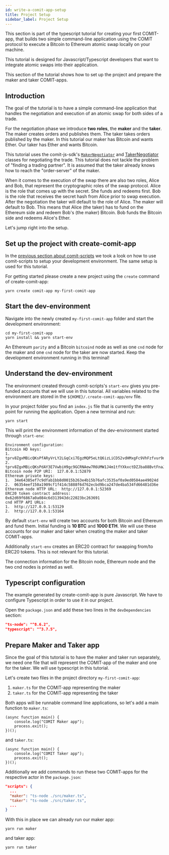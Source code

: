 ```yaml
---
id: write-a-comit-app-setup
title: Project Setup
sidebar_label: Project Setup
---
```


This section is part of the typescript tutorial for creating your first COMIT-app, that builds two simple command-line application using the COMIT protocol to execute a Bitcoin to Ethereum atomic swap locally on your machine.

This tutorial is designed for Javascript/Typescript developers that want to integrate atomic swaps into their application.

This section of the tutorial shows how to set up the project and prepare the maker and taker COMIT-apps.

## Introduction

The goal of the tutorial is to have a simple command-line application that handles the negotiation and execution of an atomic swap for both sides of a trade.

For the negotiation phase we introduce **two roles**, the **maker** and the **taker**. The maker creates orders and publishes them. The taker takes orders published by the maker.
In this tutorial our maker has Bitcoin and wants Ether. Our taker has Ether and wants Bitcoin.

This tutorial uses the comit-js-sdk's [`MakerNegotiator`](../../comit-sdk/classes/_negotiation_maker_negotiator_.negotiator.md) and [TakerNegotiator](../../comit-sdk/classes/_negotiation_taker_negotiator_.negotiator.md) classes for negotiating the trade. 
This tutorial does not tackle the problem of "finding a trading partner".
It is assumed that the taker already knows how to reach the "order-server" of the maker.

When it comes to the execution of the swap there are also two roles, Alice and Bob, that represent the cryptographic roles of the swap protocol. 
Alice is the role that comes up with the secret. She funds and redeems first. Bob is the role that receives the secret hash from Alice prior to swap execution.
After the negotiation the taker will default to the role of Alice. The maker will default to Bob. 
This means that Alice (the taker) has to fund on the Ethereum side and redeem Bob's (the maker) Bitcoin.
Bob funds the Bitcoin side and redeems Alice's Ether.

Let's jump right into the setup.

## Set up the project with create-comit-app

In the [previous section about comit-scripts](../getting-started/comit-scripts.md) we took a look on how to use comit-scripts to setup your development environment.
The same setup is used for this tutorial.

For getting started please create a new project using the `create` command of create-comit-app:

```
yarn create comit-app my-first-comit-app
```

## Start the dev-environment

Navigate into the newly created `my-first-comit-app` folder and start the development environment:

```
cd my-first-comit-app
yarn install && yarn start-env
```

An Ethereum `parity` and a Bitcoin `bitcoind` node as well as one `cnd` node for the maker and one `cnd` node for the taker are now started.
Keep the development environment running in this terminal!

## Understand the dev-environment

The environment created through comit-scripts's `start-env` gives you pre-funded accounts that we will use in this tutorial.
All variables related to the environment are stored in the `${HOME}/.create-comit-app/env` file.

In your project folder you find an `index.js` file that is currently the entry point for running the application.
Open a new terminal and run:
```shell script
yarn start
```

This will print the environment information of the dev-environment started through `start-env`:

```
Environment configuration:
Bitcoin HD keys:
1.  tprv8ZgxMBicQKsPfARyVrLY2LGqCxi7EgzMQP5eLtQ6izLiCD52vdHMxgFc9VhFzfvur9nndNFdJnwF46nPWcEbf64bYp9pK23abbxjfPEyBNi
2.  tprv8ZgxMBicQKsPdAY3E7VwbiH9gc9GCRNAew7R6UMW1J4m1tfYXkxctDZJba88BvtFnaJQyDTZm9dxBrz2w3BmEBcTCMPnuWPG6hhntu3gEoG
Bitcoin node P2P URI:  127.0.0.1:52879
Ethereum private keys:
1.  34e64385ef7c9dfab1bb8d0015b263e4b15b76afc3535af0a9ed0584ae49024d
2.  06354eef150a1909cf1f414c5888f6d762ecbd9bca247de4ba534fd66481d36e
Ethereum node HTTP URL:  http://127.0.0.1:52369
ERC20 token contract address:  0x62d69f6867a0a084c6d313943dc22023bc263691
cnd HTTP API URLs:
1.  http://127.0.0.1:53129
2.  http://127.0.0.1:53164
```

By default `start-env` will create two accounts for both Bitcoin and Ethereum and fund them.
Initial funding is **10 BTC** and **1000 ETH**.
We will use these accounts for our maker and taker when creating the maker and taker COMIT-apps. 

Additionally `start-env` creates an ERC20 contract for swapping from/to ERC20 tokens. This is not relevant for this tutorial.

The connection information for the Bitcoin node, Ethereum node and the two cnd nodes is printed as well.

## Typescript configuration

The example generated by create-comit-app is pure Javascript.
We have to configure Typescript in order to use it in our project.

Open the `package.json` and add these two lines in the `devDependencies` section:

```json
"ts-node": "^8.6.2",
"typescript": "^3.7.5",
```

## Prepare Maker and Taker app

Since the goal of this tutorial is to have the maker and taker run separately, we need one file that will represent the COMIT-app of the maker and one for the taker.
We will use typescript in this tutorial.

Let's create two files in the project directory `my-first-comit-app`:

1. `maker.ts` for the COMIT-app representing the maker
2. `taker.ts` for the COMIT-app representing the taker

Both apps will be runnable command line applications, so let's add a main function to `maker.ts`:

```$typescript
(async function main() {
    console.log("COMIT Maker app");
    process.exit();
})();
```

and `taker.ts`:

```$typescript
(async function main() {
    console.log("COMIT Taker app");
    process.exit();
})();
```

Additionally we add commands to run these two COMIT-apps for the respective actor in the `package.json`:

```json
"scripts": {
  ...
  "maker": "ts-node ./src/maker.ts",
  "taker": "ts-node ./src/taker.ts",
  ...
}
```

With this in place we can already run our maker app:

```shell script
yarn run maker
```

and taker app:
```shell script
yarn run taker
```
